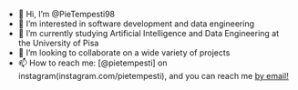 - 👋 Hi, I’m @PieTempesti98
- 👀 I’m interested in software development and data engineering
- 🌱 I’m currently studying Artificial Intelligence and Data Engineering at the University of Pisa
- 💞️ I’m looking to collaborate on a wide variety of projects
- 📫 How to reach me: [@pietempesti] on instagram(instagram.com/pietempesti), and you can reach me [by email!](mailto:pietro.tempesti98@gmail.com)

<!---
PieTempesti98/PieTempesti98 is a ✨ special ✨ repository because its `README.md` (this file) appears on your GitHub profile.
You can click the Preview link to take a look at your changes.
--->
